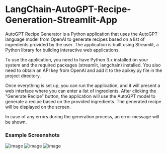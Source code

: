 # LangChain-AutoGPT-Recipe-Generation-Streamlit-App


AutoGPT Recipe Generator is a Python application that uses the AutoGPT language model from OpenAI to generate recipes based on a list of ingredients provided by the user. The application is built using Streamlit, a Python library for building interactive web applications.

To use the application, you need to have Python 3.x installed on your system and the required packages (streamlit, langchain) installed. You also need to obtain an API key from OpenAI and add it to the apikey.py file in the project directory.

Once everything is set up, you can run the application, and it will present a web interface where you can enter a list of ingredients. After clicking the "Generate Recipe" button, the application will use the AutoGPT model to generate a recipe based on the provided ingredients. The generated recipe will be displayed on the screen.

In case of any errors during the generation process, an error message will be shown.

### Example Screenshots
![image](https://github.com/petermartens98/LangChain-AutoGPT-Recipe-Generation-Streamlit-App/assets/87671757/4f790c26-d048-49bc-90ea-7ecbed6dd18b)
![image](https://github.com/petermartens98/LangChain-AutoGPT-Recipe-Generation-Streamlit-App/assets/87671757/f240de67-af2b-472c-a655-b3e102576879)
![image](https://github.com/petermartens98/LangChain-AutoGPT-Recipe-Generation-Streamlit-App/assets/87671757/6a92b9df-deac-4987-b9fc-e187a2f61b12)
